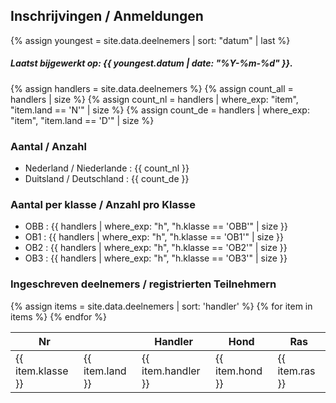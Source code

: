 ## Inschrijvingen / Anmeldungen

{% assign youngest = site.data.deelnemers | sort: "datum" | last %}

##### Laatst bijgewerkt op: {{ youngest.datum | date: "%Y-%m-%d" }}.

{% assign handlers = site.data.deelnemers %}
{% assign count_all = handlers | size %}
{% assign count_nl = handlers | where_exp: "item", "item.land == 'N'" | size %}
{% assign count_de = handlers | where_exp: "item", "item.land == 'D'" | size %}

### Aantal / Anzahl<br/>

- Nederland / Niederlande : {{ count_nl }}<br/>
- Duitsland / Deutschland : {{ count_de }}<br/>

### Aantal per klasse / Anzahl pro Klasse<br/>

- OBB : {{ handlers | where_exp: "h", "h.klasse == 'OBB'" | size }}<br/>
- OB1 : {{ handlers | where_exp: "h", "h.klasse == 'OB1'" | size }}<br/>
- OB2 : {{ handlers | where_exp: "h", "h.klasse == 'OB2'" | size }}<br/>
- OB3 : {{ handlers | where_exp: "h", "h.klasse == 'OB3'" | size }}<br/>

### Ingeschreven deelnemers / registrierten Teilnehmern

<table>
  <thead>
    <tr>
      <th>Nr</th>
      <th></th>
      <th>Handler</th>
      <th>Hond</th>
      <th>Ras</th>
    </tr>
  </thead>
  <tbody>
{% assign items = site.data.deelnemers | sort: 'handler' %}
{% for item in items %}
    <tr>
      <td>{{ item.klasse }}</td>
      <td>{{ item.land }}</td>
      <td>{{ item.handler }}</td>
      <td>{{ item.hond }}</td>
      <td>{{ item.ras }}</td>
    </tr>
{% endfor %}
  </tbody>
</table>
